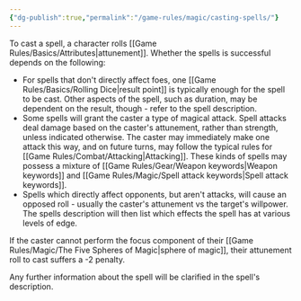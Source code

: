 ```yaml
---
{"dg-publish":true,"permalink":"/game-rules/magic/casting-spells/"}
---
```


To cast a spell, a character rolls [[Game Rules/Basics/Attributes\|attunement]]. Whether the spells is successful depends on the following:

- For spells that don't directly affect foes, one [[Game Rules/Basics/Rolling Dice\|result point]] is typically enough for the spell to be cast. Other aspects of the spell, such as duration, may be dependent on the result, though - refer to the spell description.
- Some spells will grant the caster a type of magical attack. Spell attacks deal damage based on the caster's attunement, rather than strength, unless indicated otherwise. The caster may immediately make one attack this way, and on future turns, may follow the typical rules for [[Game Rules/Combat/Attacking\|Attacking]]. These kinds of spells may possess a mixture of [[Game Rules/Gear/Weapon keywords\|Weapon keywords]] and [[Game Rules/Magic/Spell attack keywords\|Spell attack keywords]].
- Spells which directly affect opponents, but aren't attacks, will cause an opposed roll - usually the caster's attunement vs the target's willpower. The spells description will then list which effects the spell has at various levels of edge.

If the caster cannot perform the focus component of their [[Game Rules/Magic/The Five Spheres of Magic\|sphere of magic]], their attunement roll to cast suffers a -2 penalty.

Any further information about the spell will be clarified in the spell's description.